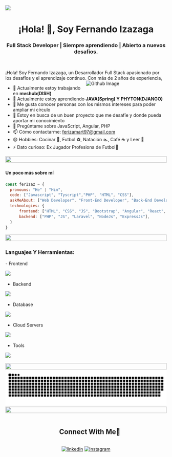 
<img src="https://github.com/sourabmaity/sourabmaity/blob/main/header_.png" >
<h1 align="center">¡Hola! 👋, Soy Fernando Izazaga</h1>
<h3 align="center">Full Stack Developer | Siempre aprendiendo | Abierto a nuevos desafios.</h3>

<br>

¡Hola! Soy Fernando Izazaga, un Desarrollador Full Stack apasionado por los desafíos y el aprendizaje continuo. Con más de 2 años de experiencia,
<img width="50%" align="right" alt="Github Image" src="https://raw.githubusercontent.com/onimur/.github/master/.resources/git-header.svg" />
- 🔭 Actualmente estoy trabajando en **mvshub(DISH)**
- 🌱 Actualmente estoy aprendiendo **JAVA(Spring) Y PHYTON(DJANGO)**
- 👯 Me gusta conocer personas con los mismos intereses para poder ampliar mi círculo
- 🤔 Estoy en busca de un buen proyecto que me desafíe y donde pueda aportar mi conocimiento
- 💬 Pregúntame sobre JavaScript, Angular, PHP
- 📫 Cómo contactarme: [ferizamart97@gmail.com](mailto:ferizamart97@gmail.com)
- 😄 Hobbies: Cocinar 🍝, Futbol ⚽, Natación 🏊, Café 	☕ y Leer 📖
- ⚡ Dato curioso: Ex Jugador Profesiona de Futbol🌈
 
<img src="https://i.imgur.com/dBaSKWF.gif" height="20" width="100%">

#### Un poco más sobre mí
```javascript
const ferIzaz = {
  pronouns: "He" | "Him",
  code: ["Javascript", "Tyscript","PHP", "HTML", "CSS"],
  askMeAbout: ["Web Developer", "Front-End Developer", "Back-End Developer"],
  technologies: {
      frontend: ["HTML", "CSS", "JS", "Bootstrap", "Angular", "React", "Tailwind"],
      backend: ["PHP", "JS", "Laravel", "NodeJs", "ExpressJs"],
  }
}
```


<img src="https://i.imgur.com/dBaSKWF.gif" height="20" width="100%">

<h3 align="left">Languajes Y Herramientas:</h3>
- Frontend
<p align="left">
  <a href="https://skillicons.dev">
    <img src="https://skillicons.dev/icons?i=html,css,js,ts,angular,react,bootstrap,tailwind" />
  </a>
</p>

- Backend
<p align="left">
  <a href="https://skillicons.dev">
    <img src="https://skillicons.dev/icons?i=php,laravel,js,nodejs,express" />
  </a>
</p>

- Database
<p align="left">
  <a href="https://skillicons.dev">
    <img src="https://skillicons.dev/icons?i=mongodb,mysql,postgresql" />
  </a>
</p>

- Cloud Servers
<p align="left">
  <a href="https://skillicons.dev">
    <img src="https://skillicons.dev/icons?i=azure,aws,firebase" />
  </a>
</p>

- Tools
<p align="left">
  <a href="https://skillicons.dev">
    <img src="https://skillicons.dev/icons?i=git,github,docker,figma,xd,vscode,postman,linux,bash,bitbucket,jquery,netlify,notion,npm,planetscale,wordpress,yarn" />
  </a>
</p>


<img src="https://i.imgur.com/dBaSKWF.gif" height="20" width="100%">

<!--- snake -->
<div align="center">
  <img  src="https://github.com/1999AZZAR/1999AZZAR/blob/readme/resources/img/grid-snake.svg"
       alt="snake" /></a>
</div>

<img src="https://i.imgur.com/dBaSKWF.gif" height="20" width="100%">

<!-- Connect with me -->
<!--h2 without bottom border-->
<div id="user-content-toc">
  <ul align="center">
    <summary><h2 style="display: inline-block">Connect With Me🤝</h2></summary>
  </ul>
</div>

<!--icons and links-->
<p align="center">
<a href="https://www.linkedin.com/in/ferizamart/" target="_blank"><img align="center" src="https://user-images.githubusercontent.com/88904952/234979284-68c11d7f-1acc-4f0c-ac78-044e1037d7b0.png" alt="linkedin" height="50" width="50" /></a>
<a href="https://www.instagram.com/feriza_97/" target="_blank"><img align="center" src="https://user-images.githubusercontent.com/88904952/234981169-2dd1e58f-4b7e-468c-8213-034ba62156c3.png" alt="instagram" height="50" width="50" /></a>
  
</p>
